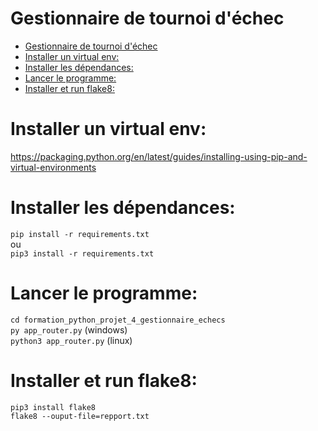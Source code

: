 # Gestionnaire de tournoi d'échec

- [Gestionnaire de tournoi d'échec](#gestionnaire-de-tournoi-déchec)
- [Installer un virtual env:](#installer-un-virtual-env)
- [Installer les dépendances:](#installer-les-dépendances)
- [Lancer le programme:](#lancer-le-programme)
- [Installer et run flake8:](#installer-et-run-flake8)
  

# Installer un virtual env:
https://packaging.python.org/en/latest/guides/installing-using-pip-and-virtual-environments

# Installer les dépendances:

`pip install -r requirements.txt`<br />
ou <br />
`pip3 install -r requirements.txt`

# Lancer le programme:

`cd formation_python_projet_4_gestionnaire_echecs`<br />
`py app_router.py` (windows)<br />
`python3 app_router.py` (linux)


# Installer et run flake8:

`pip3 install flake8`<br />
`flake8 --ouput-file=repport.txt`
